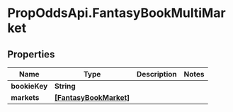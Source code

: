 # PropOddsApi.FantasyBookMultiMarket

## Properties

Name | Type | Description | Notes
------------ | ------------- | ------------- | -------------
**bookieKey** | **String** |  | 
**markets** | [**[FantasyBookMarket]**](FantasyBookMarket.md) |  | 


